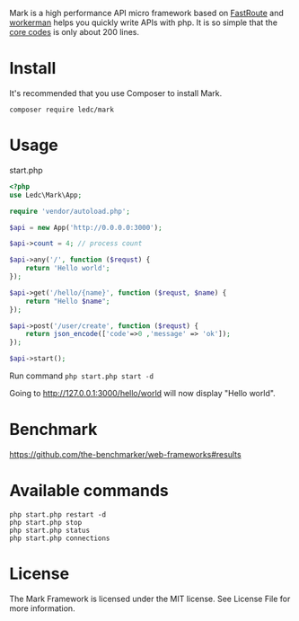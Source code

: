 Mark is a high performance API micro framework based on [FastRoute](https://github.com/nikic/FastRoute) and [workerman](https://github.com/walkor/workerman) helps you quickly write APIs with php. It is so simple that the [core codes](https://github.com/passwalls/mark/blob/master/src/App.php) is only about 200 lines.

# Install
It's recommended that you use Composer to install Mark.

`composer require ledc/mark`

# Usage
start.php

```php
<?php
use Ledc\Mark\App;

require 'vendor/autoload.php';

$api = new App('http://0.0.0.0:3000');

$api->count = 4; // process count

$api->any('/', function ($requst) {
    return 'Hello world';
});

$api->get('/hello/{name}', function ($requst, $name) {
    return "Hello $name";
});

$api->post('/user/create', function ($requst) {
    return json_encode(['code'=>0 ,'message' => 'ok']);
});

$api->start();
```

Run command `php start.php start -d` 

Going to http://127.0.0.1:3000/hello/world will now display "Hello world".

# Benchmark
https://github.com/the-benchmarker/web-frameworks#results

# Available commands
```
php start.php restart -d
php start.php stop
php start.php status
php start.php connections
```

# License
The Mark Framework is licensed under the MIT license. See License File for more information.
